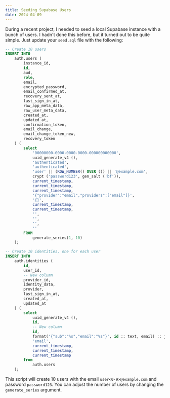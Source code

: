 ```yaml
---
title: Seeding Supabase Users
date: 2024-04-09
---
```


During a recent project, I needed to seed a local Supabase instance with a bunch of users. I hadn't done this before, but it turned out to be quite simple. Just update your `seed.sql` file with the following:

```sql
-- Create 10 users
INSERT INTO
    auth.users (
        instance_id,
        id,
        aud,
        role,
        email,
        encrypted_password,
        email_confirmed_at,
        recovery_sent_at,
        last_sign_in_at,
        raw_app_meta_data,
        raw_user_meta_data,
        created_at,
        updated_at,
        confirmation_token,
        email_change,
        email_change_token_new,
        recovery_token
    ) (
        select
            '00000000-0000-0000-0000-000000000000',
            uuid_generate_v4 (),
            'authenticated',
            'authenticated',
            'user' || (ROW_NUMBER() OVER ()) || '@example.com',
            crypt ('password123', gen_salt ('bf')),
            current_timestamp,
            current_timestamp,
            current_timestamp,
            '{"provider":"email","providers":["email"]}',
            '{}',
            current_timestamp,
            current_timestamp,
            '',
            '',
            '',
            ''
        FROM
            generate_series(1, 10)
    );

-- Create 10 identities, one for each user
INSERT INTO
    auth.identities (
        id,
        user_id,
        -- New column
        provider_id,
        identity_data,
        provider,
        last_sign_in_at,
        created_at,
        updated_at
    ) (
        select
            uuid_generate_v4 (),
            id,
            -- New column
            id,
            format('{"sub":"%s","email":"%s"}', id :: text, email) :: jsonb,
            'email',
            current_timestamp,
            current_timestamp,
            current_timestamp
        from
            auth.users
    );
```

This script will create 10 users with the email `user<0-9>@example.com` and password `password123`. You can adjust the number of users by changing the `generate_series` argument.
